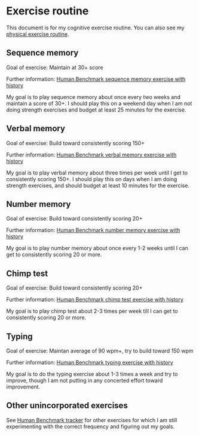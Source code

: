 # Exercise routine

This document is for my cognitive exercise routine. You can also see
my [physical exercise
routine](../physical-exercise/exercise-routine.md).

## Sequence memory

Goal of exercise: Maintain at 30+ score

Further information: [Human Benchmark sequence memory exercise with history](human-benchmark-sequence-memory-exercise-with-history.md)

My goal is to play sequence memory about once every two weeks and
maintain a score of 30+. I should play this on a weekend day when I am
not doing strength exercises and budget at least 25 minutes for the
exercise.

## Verbal memory

Goal of exercise: Build toward consistently scoring 150+

Further information: [Human Benchmark verbal memory exercise with
history](human-benchmark-verbal-memory-exercise-with-history.md)

My goal is to play verbal memory about three times per week until I
get to consistently scoring 150+. I should play this on days when I am
doing strength exercises, and should budget at least 10 minutes for
the exercise.

## Number memory

Goal of exercise: Build toward consistently scoring 20+

Further information: [Human Benchmark number memory exercise with
history](human-benchmark-number-memory-exercise-with-history.md)

My goal is to play number memory about once every 1-2 weeks until I
can get to consistently scoring 20 or more.

## Chimp test

Goal of exercise: Build toward consistently scoring 20+

Further information: [Human Benchmark chimp test exercise with history](human-benchmark-chimp-test-exercise-with-history.md)

My goal is to play chimp test about 2-3 times per week till I can get
to consistently scoring 20 or more.

## Typing

Goal of exercise: Maintan average of 90 wpm+, try to build toward 150 wpm

Further information: [Human Benchmark typing exercise with history](human-benchmark-typing-exercise-with-history.md)

My goal is to do the typing exercise about 1-3 times a week and try to
improve, though I am not putting in any concerted effort toward
improvement.

## Other unincorporated exercises

See [Human Benchmark tracker](human-benchmark-tracker.md) for other
exercises for which I am still experimenting with the correct
frequency and figuring out my goals.

